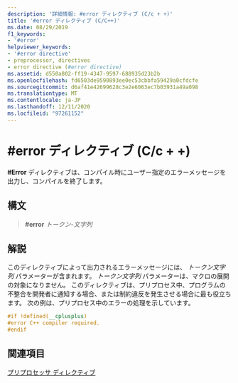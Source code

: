 ```yaml
---
description: '詳細情報: #error ディレクティブ (C/c + +)'
title: '#error ディレクティブ (C/C++)'
ms.date: 08/29/2019
f1_keywords:
- '#error'
helpviewer_keywords:
- '#error directive'
- preprocessor, directives
- error directive (#error directive)
ms.assetid: d550a802-ff19-4347-9597-688935d23b2b
ms.openlocfilehash: fd6503de9590893ee0ec53cbbfa59429a0cfdcfe
ms.sourcegitcommit: d6af41e42699628c3e2e6063ec7b03931a49a098
ms.translationtype: MT
ms.contentlocale: ja-JP
ms.lasthandoff: 12/11/2020
ms.locfileid: "97261152"
---
```

# <a name="error-directive-cc"></a>#error ディレクティブ (C/c + +)

**#Error** ディレクティブは、コンパイル時にユーザー指定のエラーメッセージを出力し、コンパイルを終了します。

## <a name="syntax"></a>構文

> **#error** *トークン-文字列*

## <a name="remarks"></a>解説

このディレクティブによって出力されるエラーメッセージには、 *トークン文字列* パラメーターが含まれます。 *トークン文字列* パラメーターは、マクロの展開の対象になりません。 このディレクティブは、プリプロセス中、プログラムの不整合を開発者に通知する場合、または制約違反を発生させる場合に最も役立ちます。 次の例は、プリプロセス中のエラーの処理を示しています。

```cpp
#if !defined(__cplusplus)
#error C++ compiler required.
#endif
```

## <a name="see-also"></a>関連項目

[プリプロセッサ ディレクティブ](../preprocessor/preprocessor-directives.md)
